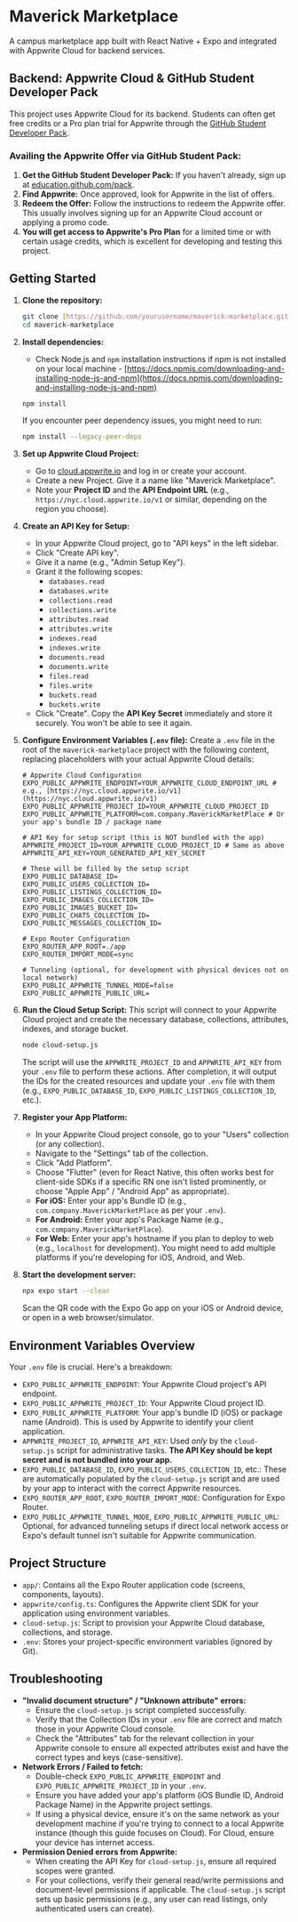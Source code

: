 # Maverick Marketplace

A campus marketplace app built with React Native + Expo and integrated with Appwrite Cloud for backend services.

## Backend: Appwrite Cloud & GitHub Student Developer Pack

This project uses Appwrite Cloud for its backend. Students can often get free credits or a Pro plan trial for Appwrite through the [GitHub Student Developer Pack](https://education.github.com/pack).

### Availing the Appwrite Offer via GitHub Student Pack:

1.  **Get the GitHub Student Developer Pack:** If you haven't already, sign up at [education.github.com/pack](https://education.github.com/pack).
2.  **Find Appwrite:** Once approved, look for Appwrite in the list of offers.
3.  **Redeem the Offer:** Follow the instructions to redeem the Appwrite offer. This usually involves signing up for an Appwrite Cloud account or applying a promo code.
4.  **You will get access to Appwrite's Pro Plan** for a limited time or with certain usage credits, which is excellent for developing and testing this project.

## Getting Started

1.  **Clone the repository:**
    ```bash
    git clone [https://github.com/yourusername/maverick-marketplace.git](https://github.com/yourusername/maverick-marketplace.git)
    cd maverick-marketplace
    ```

2.  **Install dependencies:**
    * Check Node.js and `npm` installation instructions if npm is not installed on your local machine - [https://docs.npmjs.com/downloading-and-installing-node-js-and-npm](https://docs.npmjs.com/downloading-and-installing-node-js-and-npm)
    ```bash
    npm install
    ```
    If you encounter peer dependency issues, you might need to run:
    ```bash
    npm install --legacy-peer-deps
    ```

3.  **Set up Appwrite Cloud Project:**
    * Go to [cloud.appwrite.io](https://cloud.appwrite.io/) and log in or create your account.
    * Create a new Project. Give it a name like "Maverick Marketplace".
    * Note your **Project ID** and the **API Endpoint URL** (e.g., `https://nyc.cloud.appwrite.io/v1` or similar, depending on the region you choose).

4.  **Create an API Key for Setup:**
    * In your Appwrite Cloud project, go to "API keys" in the left sidebar.
    * Click "Create API key".
    * Give it a name (e.g., "Admin Setup Key").
    * Grant it the following scopes:
        * `databases.read`
        * `databases.write`
        * `collections.read`
        * `collections.write`
        * `attributes.read`
        * `attributes.write`
        * `indexes.read`
        * `indexes.write`
        * `documents.read`
        * `documents.write`
        * `files.read`
        * `files.write`
        * `buckets.read`
        * `buckets.write`
    * Click "Create". Copy the **API Key Secret** immediately and store it securely. You won't be able to see it again.

5.  **Configure Environment Variables (`.env` file):**
    Create a `.env` file in the root of the `maverick-marketplace` project with the following content, replacing placeholders with your actual Appwrite Cloud details:

    ```env
    # Appwrite Cloud Configuration
    EXPO_PUBLIC_APPWRITE_ENDPOINT=YOUR_APPWRITE_CLOUD_ENDPOINT_URL # e.g., [https://nyc.cloud.appwrite.io/v1](https://nyc.cloud.appwrite.io/v1)
    EXPO_PUBLIC_APPWRITE_PROJECT_ID=YOUR_APPWRITE_CLOUD_PROJECT_ID
    EXPO_PUBLIC_APPWRITE_PLATFORM=com.company.MaverickMarketPlace # Or your app's bundle ID / package name

    # API Key for setup script (this is NOT bundled with the app)
    APPWRITE_PROJECT_ID=YOUR_APPWRITE_CLOUD_PROJECT_ID # Same as above
    APPWRITE_API_KEY=YOUR_GENERATED_API_KEY_SECRET

    # These will be filled by the setup script
    EXPO_PUBLIC_DATABASE_ID=
    EXPO_PUBLIC_USERS_COLLECTION_ID=
    EXPO_PUBLIC_LISTINGS_COLLECTION_ID=
    EXPO_PUBLIC_IMAGES_COLLECTION_ID=
    EXPO_PUBLIC_IMAGES_BUCKET_ID=
    EXPO_PUBLIC_CHATS_COLLECTION_ID=
    EXPO_PUBLIC_MESSAGES_COLLECTION_ID=

    # Expo Router Configuration
    EXPO_ROUTER_APP_ROOT=./app
    EXPO_ROUTER_IMPORT_MODE=sync

    # Tunneling (optional, for development with physical devices not on local network)
    EXPO_PUBLIC_APPWRITE_TUNNEL_MODE=false
    EXPO_PUBLIC_APPWRITE_PUBLIC_URL=
    ```

6.  **Run the Cloud Setup Script:**
    This script will connect to your Appwrite Cloud project and create the necessary database, collections, attributes, indexes, and storage bucket.
    ```bash
    node cloud-setup.js
    ```
    The script will use the `APPWRITE_PROJECT_ID` and `APPWRITE_API_KEY` from your `.env` file to perform these actions. After completion, it will output the IDs for the created resources and update your `.env` file with them (e.g., `EXPO_PUBLIC_DATABASE_ID`, `EXPO_PUBLIC_LISTINGS_COLLECTION_ID`, etc.).

7.  **Register your App Platform:**
    * In your Appwrite Cloud project console, go to your "Users" collection (or any collection).
    * Navigate to the "Settings" tab of the collection.
    * Click "Add Platform".
    * Choose "Flutter" (even for React Native, this often works best for client-side SDKs if a specific RN one isn't listed prominently, or choose "Apple App" / "Android App" as appropriate).
    * **For iOS:** Enter your app's Bundle ID (e.g., `com.company.MaverickMarketPlace` as per your `.env`).
    * **For Android:** Enter your app's Package Name (e.g., `com.company.MaverickMarketPlace`).
    * **For Web:** Enter your app's hostname if you plan to deploy to web (e.g., `localhost` for development). You might need to add multiple platforms if you're developing for iOS, Android, and Web.

8.  **Start the development server:**
    ```bash
    npx expo start --clear
    ```
    Scan the QR code with the Expo Go app on your iOS or Android device, or open in a web browser/simulator.

## Environment Variables Overview

Your `.env` file is crucial. Here's a breakdown:

* `EXPO_PUBLIC_APPWRITE_ENDPOINT`: Your Appwrite Cloud project's API endpoint.
* `EXPO_PUBLIC_APPWRITE_PROJECT_ID`: Your Appwrite Cloud project ID.
* `EXPO_PUBLIC_APPWRITE_PLATFORM`: Your app's bundle ID (iOS) or package name (Android). This is used by Appwrite to identify your client application.
* `APPWRITE_PROJECT_ID`, `APPWRITE_API_KEY`: Used *only* by the `cloud-setup.js` script for administrative tasks. **The API Key should be kept secret and is not bundled into your app.**
* `EXPO_PUBLIC_DATABASE_ID`, `EXPO_PUBLIC_USERS_COLLECTION_ID`, etc.: These are automatically populated by the `cloud-setup.js` script and are used by your app to interact with the correct Appwrite resources.
* `EXPO_ROUTER_APP_ROOT`, `EXPO_ROUTER_IMPORT_MODE`: Configuration for Expo Router.
* `EXPO_PUBLIC_APPWRITE_TUNNEL_MODE`, `EXPO_PUBLIC_APPWRITE_PUBLIC_URL`: Optional, for advanced tunneling setups if direct local network access or Expo's default tunnel isn't suitable for Appwrite communication.

## Project Structure

* `app/`: Contains all the Expo Router application code (screens, components, layouts).
* `appwrite/config.ts`: Configures the Appwrite client SDK for your application using environment variables.
* `cloud-setup.js`: Script to provision your Appwrite Cloud database, collections, and storage.
* `.env`: Stores your project-specific environment variables (ignored by Git).

## Troubleshooting

* **"Invalid document structure" / "Unknown attribute" errors:**
    * Ensure the `cloud-setup.js` script completed successfully.
    * Verify that the Collection IDs in your `.env` file are correct and match those in your Appwrite Cloud console.
    * Check the "Attributes" tab for the relevant collection in your Appwrite console to ensure all expected attributes exist and have the correct types and keys (case-sensitive).
* **Network Errors / Failed to fetch:**
    * Double-check `EXPO_PUBLIC_APPWRITE_ENDPOINT` and `EXPO_PUBLIC_APPWRITE_PROJECT_ID` in your `.env`.
    * Ensure you have added your app's platform (iOS Bundle ID, Android Package Name) in the Appwrite project settings.
    * If using a physical device, ensure it's on the same network as your development machine if you're trying to connect to a local Appwrite instance (though this guide focuses on Cloud). For Cloud, ensure your device has internet access.
* **Permission Denied errors from Appwrite:**
    * When creating the API Key for `cloud-setup.js`, ensure all required scopes were granted.
    * For your collections, verify their general read/write permissions and document-level permissions if applicable. The `cloud-setup.js` script sets up basic permissions (e.g., any user can read listings, only authenticated users can create).
